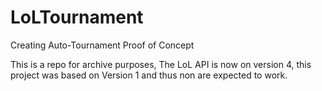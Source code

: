 # LoLTournament
Creating Auto-Tournament Proof of Concept

This is a repo for archive purposes, The LoL API is now on version 4, this project was based on Version 1 and thus non are expected to work.
